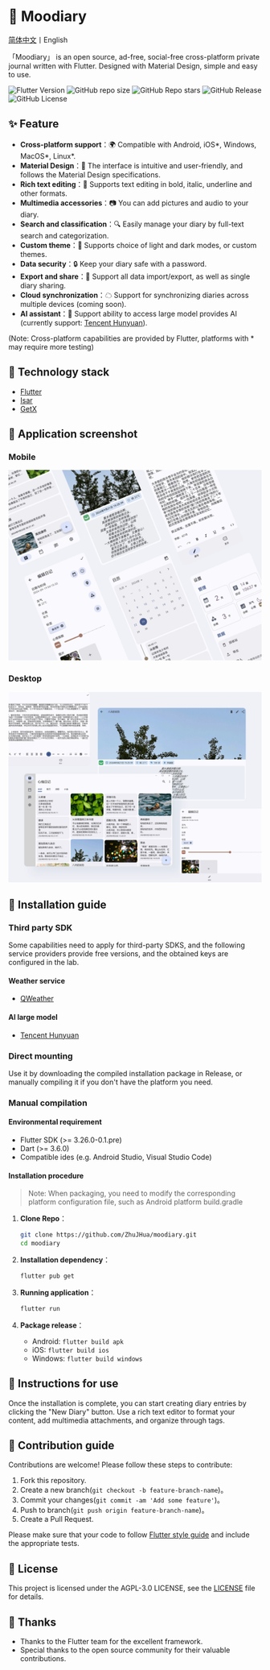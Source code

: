 # 📔 Moodiary

[简体中文](README.md)丨English

「Moodiary」 is an open source, ad-free, social-free cross-platform private journal written with Flutter. Designed with Material Design, simple and easy to use.

![Flutter Version](https://img.shields.io/badge/Flutter-3.26.0--0.1.pre-blue?style=for-the-badge) ![GitHub repo size](https://img.shields.io/github/repo-size/ZhuJHua/moodiary?style=for-the-badge&color=ff7070) ![GitHub Repo stars](https://img.shields.io/github/stars/ZhuJHua/moodiary?style=for-the-badge&color=965f8a) ![GitHub Release](https://img.shields.io/github/v/release/ZhuJHua/moodiary?style=for-the-badge&color=4f5e7f) ![GitHub License](https://img.shields.io/github/license/ZhuJHua/moodiary?style=for-the-badge&color=4ac6b7)

## ✨ Feature

- **Cross-platform support**：🌍 Compatible with Android, iOS\*, Windows, MacOS\*, Linux\*.
- **Material Design**：🎨 The interface is intuitive and user-friendly, and follows the Material Design specifications.
- **Rich text editing**：📝 Supports text editing in bold, italic, underline and other formats.
- **Multimedia accessories**：📷 You can add pictures and audio to your diary.
- **Search and classification**：🔍 Easily manage your diary by full-text search and categorization.
- **Custom theme**：🌈 Supports choice of light and dark modes, or custom themes.
- **Data security**：🔒 Keep your diary safe with a password.
- **Export and share**：🧾 Support all data import/export, as well as single diary sharing.
- **Cloud synchronization**：☁ Support for synchronizing diaries across multiple devices (coming soon).
- **AI assistant**：🤖 Support ability to access large model provides AI (currently support: [Tencent Hunyuan](https://hunyuan.tencent.com/)).

(Note: Cross-platform capabilities are provided by Flutter, platforms with * may require more testing)

## 🔧 Technology stack

- [Flutter](https://github.com/flutter/flutter)
- [Isar](https://github.com/isar/isar)
- [GetX](https://github.com/jonataslaw/getx)

## 📸 Application screenshot

### Mobile

![Mobile](res/screenshot/mobile.webp)

### Desktop

![Desktop](res/screenshot/desktop.webp)

## 🚀 Installation guide

### Third party SDK

Some capabilities need to apply for third-party SDKS, and the following service providers provide free versions, and the obtained keys are configured in the lab.

#### Weather service

- [QWeather](https://dev.qweather.com/docs/api/)

#### AI large model

- [Tencent Hunyuan](https://cloud.tencent.com/product/hunyuan)

### Direct mounting

Use it by downloading the compiled installation package in Release, or manually compiling it if you don't have the platform you need.

### Manual compilation

#### Environmental requirement

- Flutter SDK (>= 3.26.0-0.1.pre)
- Dart (>= 3.6.0)
- Compatible ides (e.g. Android Studio, Visual Studio Code)

#### Installation procedure

> Note: When packaging, you need to modify the corresponding platform configuration file, such as Android platform build.gradle

1. **Clone Repo**：

   ```bash
   git clone https://github.com/ZhuJHua/moodiary.git
   cd moodiary
   ```

2. **Installation dependency**：

   ```bash
   flutter pub get
   ```

3. **Running application**：

   ```bash
   flutter run
   ```

4. **Package release**：

   - Android: `flutter build apk`
   - iOS: `flutter build ios`
   - Windows: `flutter build windows`

## 📝 Instructions for use

Once the installation is complete, you can start creating diary entries by clicking the "New Diary" button. Use a rich text editor to format your content, add multimedia attachments, and organize through tags.

## 🤝 Contribution guide

Contributions are welcome! Please follow these steps to contribute:

1. Fork this repository.
2. Create a new branch(`git checkout -b feature-branch-name`)。
3. Commit your changes(`git commit -am 'Add some feature'`)。
4. Push to branch(`git push origin feature-branch-name`)。
5. Create a Pull Request.

Please make sure that your code to follow [Flutter style guide](https://flutter.dev/docs/development/tools/formatting) and include the appropriate tests.

## 📄 License

This project is licensed under the AGPL-3.0 LICENSE, see the [LICENSE](LICENSE) file for details.

## 💖 Thanks

- Thanks to the Flutter team for the excellent framework.
- Special thanks to the open source community for their valuable contributions.